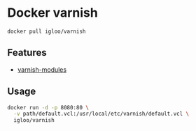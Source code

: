 
# Docker varnish

```
docker pull igloo/varnish
```

## Features

- [varnish-modules](https://github.com/varnish/varnish-modules)

## Usage

```sh
docker run -d -p 8080:80 \
  -v path/default.vcl:/usr/local/etc/varnish/default.vcl \
  igloo/varnish
```
